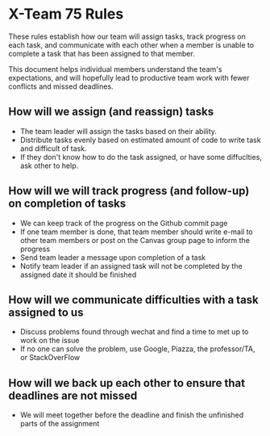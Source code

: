 # X-Team 75 Rules

These rules establish how our team will assign tasks,
track progress on each task, and communicate with each other 
when a member is unable to complete a task that has been assigned to that member.

This document helps individual members understand the team's expectations,
and will hopefully lead to productive team work with fewer conflicts
and missed deadlines.

## How will we assign (and reassign) tasks
  * The team leader will assign the tasks based on their ability.
  * Distribute tasks evenly based on estimated amount of code to write task and difficult of task.
  * If they don't know how to do the task assigned, or have some diffuclties, ask other to help.


## How will we will track progress (and follow-up) on completion of tasks
  * We can keep track of the progress on the Github commit page
  * If one team member is done, that team member should write e-mail to other team members or post on the Canvas group page to inform the progress
  * Send team leader a message upon completion of a task
  * Notify team leader if an assigned task will not be completed by the assigned date it should be finished


## How will we communicate difficulties with a task assigned to us
  * Discuss problems found through wechat and find a time to met up to work on the issue
  * If no one can solve the problem, use Google, Piazza, the professor/TA, or StackOverFlow



## How will we back up each other to ensure that deadlines are not missed
  * We will meet together before the deadline and finish the unfinished parts of the assignment




